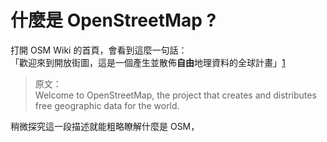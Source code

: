 # 什麼是 OpenStreetMap ?
打開 OSM Wiki 的首頁，會看到這麼一句話：  
「歡迎來到開放街圖，這是一個產生並散佈**自由**地理資料的全球計畫」[1]  
>原文：  
Welcome to OpenStreetMap, the project that creates and distributes free geographic data for the world.

[1]: https://wiki.openstreetmap.org/wiki/Main_Page "開放街圖維基百科首頁"

稍微探究這一段描述就能粗略瞭解什麼是 OSM，  
